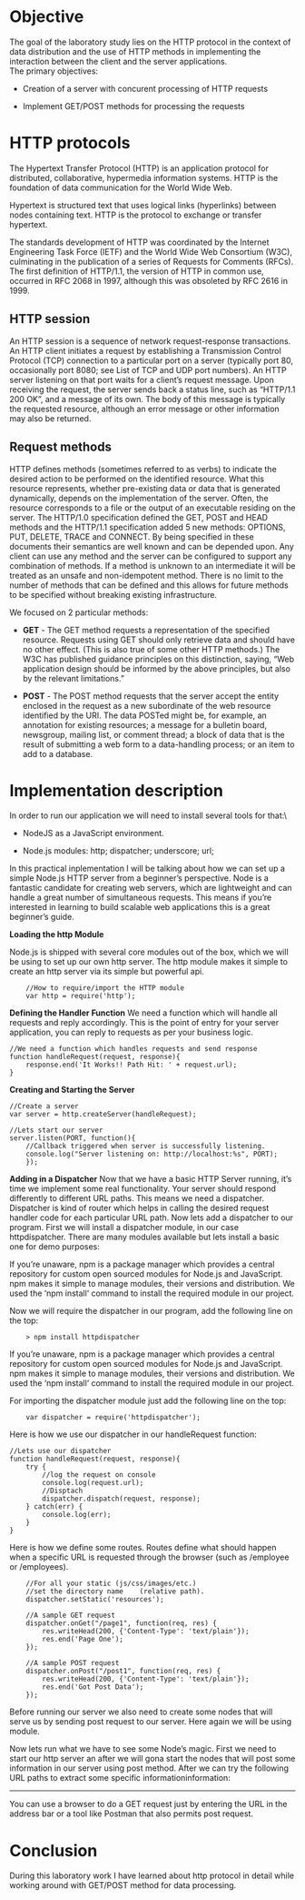 Objective
=========

The goal of the laboratory study lies on the HTTP protocol in the
context of data distribution and the use of HTTP methods in implementing
the interaction between the client and the server applications.\
The primary objectives:

-   Creation of a server with concurent processing of HTTP requests

-   Implement GET/POST methods for processing the requests

HTTP protocols
==============

The Hypertext Transfer Protocol (HTTP) is an application protocol for
distributed, collaborative, hypermedia information systems. HTTP is the
foundation of data communication for the World Wide Web.

Hypertext is structured text that uses logical links (hyperlinks)
between nodes containing text. HTTP is the protocol to exchange or
transfer hypertext.

The standards development of HTTP was coordinated by the Internet
Engineering Task Force (IETF) and the World Wide Web Consortium (W3C),
culminating in the publication of a series of Requests for Comments
(RFCs). The first definition of HTTP/1.1, the version of HTTP in common
use, occurred in RFC 2068 in 1997, although this was obsoleted by RFC
2616 in 1999.

HTTP session
------------

An HTTP session is a sequence of network request-response transactions.
An HTTP client initiates a request by establishing a Transmission
Control Protocol (TCP) connection to a particular port on a server
(typically port 80, occasionally port 8080; see List of TCP and UDP port
numbers). An HTTP server listening on that port waits for a client’s
request message. Upon receiving the request, the server sends back a
status line, such as “HTTP/1.1 200 OK”, and a message of its own. The
body of this message is typically the requested resource, although an
error message or other information may also be returned.

Request methods
---------------

HTTP defines methods (sometimes referred to as verbs) to indicate the
desired action to be performed on the identified resource. What this
resource represents, whether pre-existing data or data that is generated
dynamically, depends on the implementation of the server. Often, the
resource corresponds to a file or the output of an executable residing
on the server. The HTTP/1.0 specification defined the GET, POST and HEAD
methods and the HTTP/1.1 specification added 5 new methods: OPTIONS,
PUT, DELETE, TRACE and CONNECT. By being specified in these documents
their semantics are well known and can be depended upon. Any client can
use any method and the server can be configured to support any
combination of methods. If a method is unknown to an intermediate it
will be treated as an unsafe and non-idempotent method. There is no
limit to the number of methods that can be defined and this allows for
future methods to be specified without breaking existing infrastructure.

We focused on 2 particular methods:

-   **GET** - The GET method requests a representation of the
    specified resource. Requests using GET should only retrieve data and
    should have no other effect. (This is also true of some other
    HTTP methods.) The W3C has published guidance principles on this
    distinction, saying, “Web application design should be informed by
    the above principles, but also by the relevant limitations.”

-   **POST** - The POST method requests that the server accept the
    entity enclosed in the request as a new subordinate of the web
    resource identified by the URI. The data POSTed might be, for
    example, an annotation for existing resources; a message for a
    bulletin board, newsgroup, mailing list, or comment thread; a block
    of data that is the result of submitting a web form to a
    data-handling process; or an item to add to a database.

Implementation description
==========================

In order to run our application we will need to install several tools
for that:\

-   NodeJS as a JavaScript environment.

-   Node.js modules: http; dispatcher; underscore; url;

In this practical inplementation I will be talking about how we can set
up a simple Node.js HTTP server from a beginner’s perspective. Node is a
fantastic candidate for creating web servers, which are lightweight and
can handle a great number of simultaneous requests. This means if you’re
interested in learning to build scalable web applications this is a
great beginner’s guide.

**Loading the http Module**

Node.js is shipped with several core modules out of the box, which we
will be using to set up our own http server. The http module makes it
simple to create an http server via its simple but powerful api.

        //How to require/import the HTTP module
        var http = require('http');

**Defining the Handler Function** We need a function which will handle
all requests and reply accordingly. This is the point of entry for your
server application, you can reply to requests as per your business
logic.

    //We need a function which handles requests and send response
    function handleRequest(request, response){
        response.end('It Works!! Path Hit: ' + request.url);
    }

**Creating and Starting the Server**

    //Create a server
    var server = http.createServer(handleRequest);

    //Lets start our server
    server.listen(PORT, function(){
        //Callback triggered when server is successfully listening.
        console.log("Server listening on: http://localhost:%s", PORT);
        });

**Adding in a Dispatcher** Now that we have a basic HTTP Server running,
it’s time we implement some real functionality. Your server should
respond differently to different URL paths. This means we need a
dispatcher. Dispatcher is kind of router which helps in calling the
desired request handler code for each particular URL path. Now lets add
a dispatcher to our program. First we will install a dispatcher module,
in our case httpdispatcher. There are many modules available but lets
install a basic one for demo purposes:

If you’re unaware, npm is a package manager which provides a central
repository for custom open sourced modules for Node.js and JavaScript.
npm makes it simple to manage modules, their versions and distribution.
We used the ‘npm install‘ command to install the required module in our
project.

Now we will require the dispatcher in our program, add the following
line on the top:

        > npm install httpdispatcher

If you’re unaware, npm is a package manager which provides a central
repository for custom open sourced modules for Node.js and JavaScript.
npm makes it simple to manage modules, their versions and distribution.
We used the ‘npm install‘ command to install the required module in our
project.

For importing the dispatcher module just add the following line on the
top:

        var dispatcher = require('httpdispatcher');

Here is how we use our dispatcher in our handleRequest function:

    //Lets use our dispatcher
    function handleRequest(request, response){
        try {
            //log the request on console
            console.log(request.url);
            //Disptach
            dispatcher.dispatch(request, response);
        } catch(err) {
            console.log(err);
        }
    }

Here is how we define some routes. Routes define what should happen when
a specific URL is requested through the browser (such as /employee or
/employees).

        //For all your static (js/css/images/etc.)
        //set the directory name    (relative path).
        dispatcher.setStatic('resources');

        //A sample GET request
        dispatcher.onGet("/page1", function(req, res) {
            res.writeHead(200, {'Content-Type': 'text/plain'});
            res.end('Page One');
        });

        //A sample POST request
        dispatcher.onPost("/post1", function(req, res) {
            res.writeHead(200, {'Content-Type': 'text/plain'});
            res.end('Got Post Data');
        });

Before running our server we also need to create some nodes that will
serve us by sending post request to our server. Here again we will be
using module.

Now lets run what we have to see some Node’s magic. First we need to
start our http server an after we will gona start the nodes that will
post some information in our server using post method. After we can try
the following URL paths to extract some specific informationinformation:

-   -   -   

You can use a browser to do a GET request just by entering the URL in
the address bar or a tool like Postman that also permits post request.

Conclusion
==========

During this laboratory work I have learned about http protocol in detail
while working around with GET/POST method for data processing.


